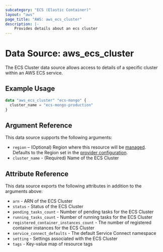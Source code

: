 ```yaml
---
subcategory: "ECS (Elastic Container)"
layout: "aws"
page_title: "AWS: aws_ecs_cluster"
description: |-
    Provides details about an ecs cluster
---
```


# Data Source: aws_ecs_cluster

The ECS Cluster data source allows access to details of a specific
cluster within an AWS ECS service.

## Example Usage

```terraform
data "aws_ecs_cluster" "ecs-mongo" {
  cluster_name = "ecs-mongo-production"
}
```

## Argument Reference

This data source supports the following arguments:

* `region` – (Optional) Region where this resource will be [managed](https://docs.aws.amazon.com/general/latest/gr/rande.html#regional-endpoints). Defaults to the Region set in the [provider configuration](https://registry.terraform.io/providers/hashicorp/aws/latest/docs#aws-configuration-reference).
* `cluster_name` - (Required) Name of the ECS Cluster

## Attribute Reference

This data source exports the following attributes in addition to the arguments above:

* `arn` - ARN of the ECS Cluster
* `status` - Status of the ECS Cluster
* `pending_tasks_count` - Number of pending tasks for the ECS Cluster
* `running_tasks_count` - Number of running tasks for the ECS Cluster
* `registered_container_instances_count` - The number of registered container instances for the ECS Cluster
* `service_connect_defaults` - The default Service Connect namespace
* `setting` - Settings associated with the ECS Cluster
* `tags` - Key-value map of resource tags
